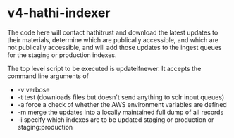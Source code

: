 # v4-hathi-indexer
The code here will contact hathitrust and download the latest updates to their materials, determine which are publically accessible, and which are not publically accessible, and will add those updates to the ingest queues for the staging or production indexes.

The top level script to be executed is updateifnewer.   It accepts the command line arguments of
-  -v  verbose   
-  -t  test (downloads files but doesn't send anything to solr input queues)
-  -a  force a check of whether the AWS environment variables are defined
-  -m  merge the updates into a locally maintained full dump of all records
-  -i  <arg>   specify which indexes are to be updated  staging  or production or staging:production
  
